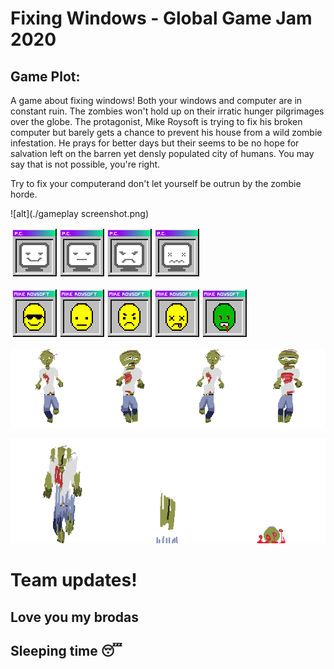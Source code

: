 # Fixing Windows - Global Game Jam 2020

## Game Plot:

A game about fixing windows! Both your windows and computer are in constant ruin. The zombies won't hold up on their irratic hunger pilgrimages over the globe. The protagonist, Mike Roysoft is trying to fix his broken computer but barely gets a chance to prevent his house from a wild zombie infestation. He prays for better days but their seems to be no hope for salvation left on the barren yet densly populated city of humans. You may say that is not possible, you're right.

Try to fix your computerand don't let yourself be outrun by the zombie horde. 

![alt](./gameplay screenshot.png)

![alt](./fixingWindows/Sprites/comp_stats.png)

![alt](./fixingWindows/Sprites/mike_stats.png)

![alt](./fixingWindows/Animations/zombierun_sprite_sheet.png)

![alt](./fixingWindows/Animations/zombiedeath_sprite_sheet.png)

# Team updates!

## Love you my brodas

## Sleeping time 😴
